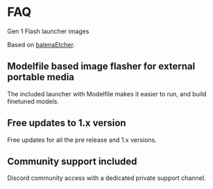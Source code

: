 # FAQ

Gen 1 Flash launcher images

Based on [balenaEtcher](https://etcher.balena.io/). 

## Modelfile based image flasher for external portable media
The included launcher with Modelfile makes it easier to run, and build finetuned models.

## Free updates to 1.x version
Free updates for all the pre release and 1.x versions.

## Community support included
Discord community access with a dedicated private support channel.
